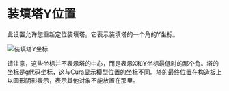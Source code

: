 装填塔Y位置
====
此设置允许您重新定位装填塔。它表示装填塔的一个角的Y坐标。

![装填塔Y坐标](../images/prime_tower.svg)

请注意，这些坐标并不表示塔的中心，而是表示X和Y坐标最低时的那个角。塔的坐标是g代码坐标，这与Cura显示模型位置的坐标不同。塔的最终位置在构造板上以圆形阴影表示，表示其他对象不能放置在那里。
